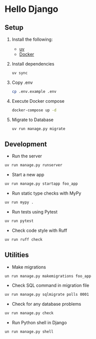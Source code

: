 # Hello Django

## Setup

1. Install the following:

      - [uv](https://docs.astral.sh/uv/getting-started/installation/)
      - [Docker](https://www.docker.com/products/docker-desktop/)

2. Install dependencies

      ```bash
      uv sync
      ```

3. Copy .env

      ```bash
      cp .env.example .env
      ```

4. Execute Docker compose

      ```bash
      docker-compose up -d
      ```

5. Migrate to Database

      ```bash
      uv run manage.py migrate
      ```

## Development

- Run the server

```bash
uv run manage.py runserver
```

- Start a new app

```bash
uv run manage.py startapp foo_app
```

- Run static type checks with MyPy

```bash
uv run mypy .
```

- Run tests using Pytest

```bash
uv run pytest
```

- Check code style with Ruff

```bash
uv run ruff check
```

## Utilities

- Make migrations

```bash
un run manage.py makemigrations foo_app
```

- Check SQL command in migration file

```bash
uv run manage.py sqlmigrate polls 0001
```

- Check for any database problems

```bash
uv run manage.py check
```

- Run Python shell in Django

```bash
un run manage.py shell
```
